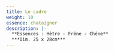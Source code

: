 ```yaml
---
title: Le cadre
weight: 10
essence: chataigner
description: |-
  **Essences : Hêtre - Frêne - Chêne**
  ***Dim. 25 x 28cm***
---
```

